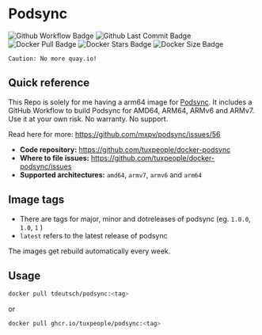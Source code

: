 # Podsync
![Github Workflow Badge](https://github.com/tuxpeople/docker-podsync/actions/workflows/release.yml/badge.svg)
![Github Last Commit Badge](https://img.shields.io/github/last-commit/tuxpeople/docker-podsync)
![Docker Pull Badge](https://img.shields.io/docker/pulls/tdeutsch/podsync)
![Docker Stars Badge](https://img.shields.io/docker/stars/tdeutsch/podsync)
![Docker Size Badge](https://img.shields.io/docker/image-size/tdeutsch/podsync)

    Caution: No more quay.io!
## Quick reference

This Repo is solely for me having a arm64 image for [Podsync](https://github.com/mxpv/podsync). It includes a GitHub Workflow to build Podsync for AMD64, ARM64, ARMv6 and ARMv7. Use it at your own risk. No warranty. No support.

Read here for more: https://github.com/mxpv/podsync/issues/56

* **Code repository:**
  https://github.com/tuxpeople/docker-podsync
* **Where to file issues:**
  https://github.com/tuxpeople/docker-podsync/issues
* **Supported architectures:**
  ```amd64```, ```armv7```, ```armv6``` and ```arm64```

## Image tags
- There are tags for major, minor and dotreleases of podsync (eg. ```1.0.0```, ```1.0```, ```1``` )
- ```latest``` refers to the latest release of podsync

The images get rebuild automatically every week.
## Usage

```sh
docker pull tdeutsch/podsync:<tag>
```

or

```sh
docker pull ghcr.io/tuxpeople/podsync:<tag>
```